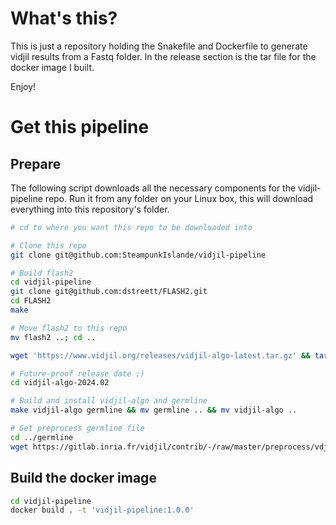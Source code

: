 # What's this?

This is just a repository holding the Snakefile and Dockerfile to generate vidjil results from a Fastq folder.
In the release section is the tar file for the docker image I built.

Enjoy!

# Get this pipeline

## Prepare

The following script downloads all the necessary components for the vidjil-pipeline repo.
Run it from any folder on your Linux box, this will download everything into this repository's folder.


```bash
# cd to where you want this repo to be downloaded into

# Clone this repo
git clone git@github.com:SteampunkIslande/vidjil-pipeline

# Build flash2
cd vidjil-pipeline
git clone git@github.com:dstreett/FLASH2.git
cd FLASH2
make

# Move flash2 to this repo
mv flash2 ..; cd ..

wget 'https://www.vidjil.org/releases/vidjil-algo-latest.tar.gz' && tar -xvf vidjil-algo-latest.tar.gz

# Future-proof release date ;)
cd vidjil-algo-2024.02

# Build and install vidjil-algo and germline
make vidjil-algo germline && mv germline .. && mv vidjil-algo ..

# Get preprocess germline file
cd ../germline
wget https://gitlab.inria.fr/vidjil/contrib/-/raw/master/preprocess/vdj_filter.g

```

## Build the docker image

```bash
cd vidjil-pipeline
docker build . -t 'vidjil-pipeline:1.0.0'
```
